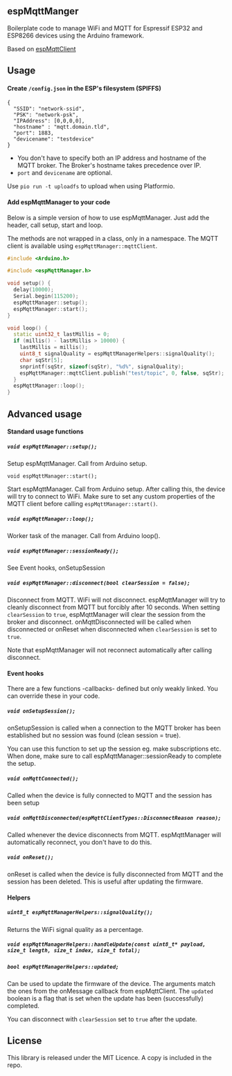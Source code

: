 ## espMqttManger

Boilerplate code to manage WiFi and MQTT for Espressif ESP32 and ESP8266 devices using the Arduino framework.

Based on [espMqttClient](https://github.com/bertmelis/espMqttClient)

## Usage

#### Create `/config.json` in the ESP's filesystem (SPIFFS)

```
{
  "SSID": "network-ssid",
  "PSK": "network-psk",
  "IPAddress": [0,0,0,0],
  "hostname" : "mqtt.domain.tld",
  "port": 1883,
  "devicename": "testdevice"
}
```

* You don't have to specify both an IP address and hostname of the MQTT broker. The Broker's hostname takes precedence over IP.
* `port` and `devicename` are optional.

Use `pio run -t uploadfs` to upload when using Platformio.

#### Add espMqttManager to your code

Below is a simple version of how to use espMqttManager. Just add the header, call setup, start and loop.

The methods are not wrapped in a class, only in a namespace. The MQTT client is available using `espMqttManager::mqttClient`.

```cpp
#include <Arduino.h>

#include <espMqttManager.h>

void setup() {
  delay(10000);
  Serial.begin(115200);
  espMqttManager::setup();
  espMqttManager::start();
}

void loop() {
  static uint32_t lastMillis = 0;
  if (millis() - lastMillis > 10000) {
    lastMillis = millis();
    uint8_t signalQuality = espMqttManagerHelpers::signalQuality();
    char sqStr[5];
    snprintf(sqStr, sizeof(sqStr), "%d%", signalQuality);
    espMqttManager::mqttClient.publish("test/topic", 0, false, sqStr);
  }
  espMqttManager::loop();
}
```

## Advanced usage

#### Standard usage functions

##### `void espMqttManager::setup();`

Setup espMqttManager. Call from Arduino setup.

`void espMqttManager::start();`

Start espMqttManager. Call from Arduino setup. After calling this, the device will try to connect to WiFi.
Make sure to set any custom properties of the MQTT client before calling `espMqttManager::start()`.

##### `void espMqttManager::loop();`

Worker task of the manager. Call from Arduino loop().

##### `void espMqttManager::sessionReady();`

See Event hooks, onSetupSession

##### `void espMqttManager::disconnect(bool clearSession = false);`

Disconnect from MQTT. WiFi will not disconnect. espMqttManager will try to cleanly disconnect from MQTT but forcibly after 10 seconds.
When setting `clearSession` to `true`, espMqttManager will clear the session from the broker and disconnect.
onMqttDisconnected will be called when disconnected or onReset when disconnected when `clearSession` is set to `true`.

Note that espMqttManager will not reconnect automatically after calling disconnect.

#### Event hooks

There are a few functions -callbacks- defined but only weakly linked. You can override these in your code.

##### `void onSetupSession();`

onSetupSession is called when a connection to the MQTT broker has been
established but no session was found (clean session = true).

You can use this function to set up the session eg. make subscriptions etc.
When done, make sure to call espMqttManager::sessionReady to complete the setup.

##### `void onMqttConnected();`

Called when the device is fully connected to MQTT and the session has been setup

##### `void onMqttDisconnected(espMqttClientTypes::DisconnectReason reason);`

Called whenever the device disconnects from MQTT.
espMqttManager will automatically reconnect, you don't have to do this.

##### `void onReset();`
onReset is called when the device is fully disconnected from MQTT and the session
has been deleted. This is useful after updating the firmware.

#### Helpers

##### `uint8_t espMqttManagerHelpers::signalQuality();`

Returns the WiFi signal quality as a percentage.

##### `void espMqttManagerHelpers::handleUpdate(const uint8_t* payload, size_t length, size_t index, size_t total);`
##### `bool espMqttManagerHelpers::updated;`

Can be used to update the firmware of the device. The arguments match the ones from the onMessage callback from espMqttClient.
The `updated` boolean is a flag that is set when the update has been (successfully) completed.

You can disconnect with `clearSession` set to `true` after the update.

## License

This library is released under the MIT Licence. A copy is included in the repo.
